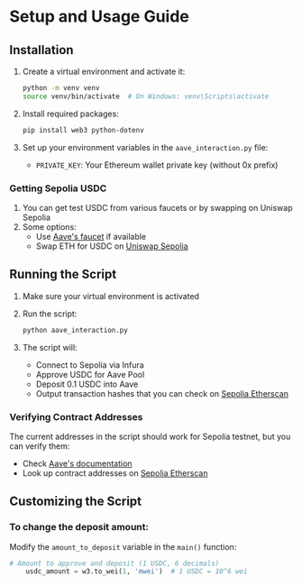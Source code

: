 # Setup and Usage Guide

## Installation

1. Create a virtual environment and activate it:
   ```bash
   python -m venv venv
   source venv/bin/activate  # On Windows: venv\Scripts\activate
   ```

2. Install required packages:
   ```bash
   pip install web3 python-dotenv
   ```

3. Set up your environment variables in the `aave_interaction.py` file:
   - `PRIVATE_KEY`: Your Ethereum wallet private key (without 0x prefix)

### Getting Sepolia USDC
1. You can get test USDC from various faucets or by swapping on Uniswap Sepolia
2. Some options:
   - Use [Aave's faucet](https://app.aave.com/faucet/) if available
   - Swap ETH for USDC on [Uniswap Sepolia](https://app.uniswap.org/)

## Running the Script

1. Make sure your virtual environment is activated
2. Run the script:
   ```bash
   python aave_interaction.py
   ```

3. The script will:
   - Connect to Sepolia via Infura
   - Approve USDC for Aave Pool
   - Deposit 0.1 USDC into Aave
   - Output transaction hashes that you can check on [Sepolia Etherscan](https://sepolia.etherscan.io/)



### Verifying Contract Addresses
The current addresses in the script should work for Sepolia testnet, but you can verify them:
- Check [Aave's documentation](https://docs.aave.com/developers/deployed-contracts/v3-testnet-addresses)
- Look up contract addresses on [Sepolia Etherscan](https://sepolia.etherscan.io/)

## Customizing the Script

### To change the deposit amount:
Modify the `amount_to_deposit` variable in the `main()` function:
```python
# Amount to approve and deposit (1 USDC, 6 decimals)
    usdc_amount = w3.to_wei(1, 'mwei')  # 1 USDC = 10^6 wei
```


